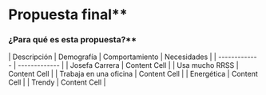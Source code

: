 # Propuesta final**

### ¿Para qué es esta propuesta?**


| Descripción  | Demografía |  Comportamiento  | Necesidades |
| ------------- | ------------- |
| Josefa Carrera  | Content Cell  |
| Usa mucho RRSS  | Content Cell  |
| Trabaja en una oficina  | Content Cell  |
| Energética  | Content Cell  |
| Trendy  | Content Cell  |
